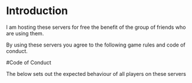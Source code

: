 # Introduction
I am hosting these servers for free the benefit of the group of friends who are using them.

By using these servers you agree to the following game rules and code of conduct.

#Code of Conduct

The below sets out the expected behaviour of all players on these servers
